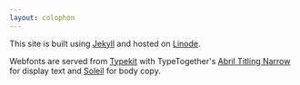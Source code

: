 ```yaml
---
layout: colophon
---
```



This site is built using [Jekyll](http://jekyllrb.com/) and hosted on [Linode](linode.com).

Webfonts are served from [Typekit](typekit.com) with TypeTogether's [Abril Titling Narrow](https://typekit.com/fonts/abril-titling-narrow) for display text and [Soleil](https://typekit.com/fonts/soleil) for body copy.
